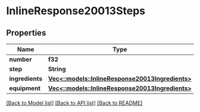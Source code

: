 # InlineResponse20013Steps

## Properties

Name | Type | Description | Notes
------------ | ------------- | ------------- | -------------
**number** | **f32** |  | 
**step** | **String** |  | 
**ingredients** | [**Vec<::models::InlineResponse20013Ingredients>**](inline_response_200_13_ingredients.md) |  | [optional] 
**equipment** | [**Vec<::models::InlineResponse20013Ingredients>**](inline_response_200_13_ingredients.md) |  | [optional] 

[[Back to Model list]](../README.md#documentation-for-models) [[Back to API list]](../README.md#documentation-for-api-endpoints) [[Back to README]](../README.md)


